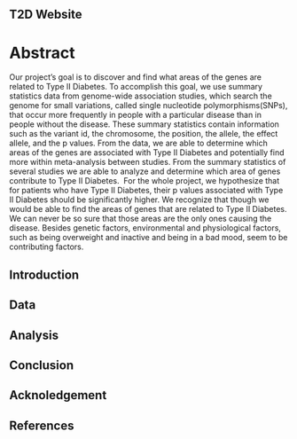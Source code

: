## T2D Website


# Abstract 
Our project’s goal is to discover and find what areas of the genes are related to Type II Diabetes. To accomplish this goal, we use summary statistics data from genome-wide association studies, which search the genome for small variations, called single nucleotide polymorphisms(SNPs), that occur more frequently in people with a particular disease than in people without the disease.  These summary statistics contain information such as the variant id, the chromosome, the position, the allele, the effect allele, and the p values. From the data, we are able to determine which areas of the genes are associated with Type II Diabetes and potentially find more within meta-analysis between studies. From the summary statistics of several studies we are able to analyze and determine which area of genes contribute to Type II Diabetes.  For the whole project, we hypothesize that for patients who have Type II Diabetes, their p values associated with Type II Diabetes should be significantly higher. We recognize that though we would be able to find the areas of genes that are related to Type II Diabetes. We can never be so sure that those areas are the only ones causing the disease. Besides genetic factors, environmental and physiological factors, such as being overweight and inactive and being in a bad mood, seem to be contributing factors.

## Introduction

## Data

## Analysis

## Conclusion

## Acknoledgement

## References




